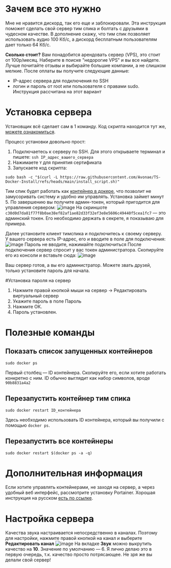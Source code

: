 # Зачем все это нужно
Мне не нравится дискорд, так его еще и заблокировали. Эта инструкция поможет сделать свой сервер тим спика и болтать с друзьями в чудесном качестве. 
В дополнение скажу, что тим спик позволяет использовать аудио 100 Кб/с, а дискорд бесплатным пользователям дает только 64 Кб/с.

**Сколько стоит?**
Вам понадобится арендовать сервер (VPS), это стоит от 100р/месяц. Наберите в поиске "недорогие VPS" и вы все найдете. Лучше почитайте отзывы и выбирайте большие компании, а не слишком мелкие. 
После оплаты вы получите следующие данные:
- IP-адрес сервера для подключения по SSH
- логин и пароль от root или пользователя с правами sudo. Инструкция рассчитана на этот вариант

# Установка сервера
Установщик всё сделает сам в 1 команду. Код скрипта находится тут же, [можете ознакомиться]([url](https://github.com/Avonae/TS-Docker-Install/blob/main/install_script.sh)).

Процесс установки довольно прост:
1. Подключаетесь к серверу по SSH. Для этого открываете терминал и пишете: `ssh IP_адрес_вашего_сервера`
2. Нажимаете `Y` для принятия сертификата
3. Запускаете код скрипта:
```
sudo bash -c "$(curl -L https://raw.githubusercontent.com/Avonae/TS-Docker-Install/refs/heads/main/install_script.sh)"
```

Тим спик будет работать как [контейнер в докере]([url](https://ru.wikipedia.org/wiki/Docker)), что позволит не замусоривать систему и удобно им управлять.
Установка займет минут 5. По завершению вы получите админ-токен, который пригодится для управления сервером:
![image](https://github.com/user-attachments/assets/3d3a1445-9566-46cd-b1ca-d3bd65245a1e)
На скриншоте `c30d0d7da81f77f8b0ae38ef82af1ae82d33f32ef3e8e5606c49440f5cea1fc7` — это админский токен. Его необходимо держать в секрете, я показываю для примера.

Далее установите клиент тимспика и подключитесь к своему серверу. У вашего сервера есть IP-адрес, его и вводите в поле для подключения:
![image](https://github.com/user-attachments/assets/bb30250a-70db-4a2f-97e6-52dcb71b55a2)
Пароль не вводите, нажимайте подключиться
После подключения сервер спросит у вас токен администратора. Скопируйте его из консоли и вставьте сюда:
![image](https://github.com/user-attachments/assets/88852e0c-26b0-45c8-943b-a65d8cb2f86e)

Ваш сервер готов, а вы его администратор. Можете звать друзей, только установите пароль для начала.

#Установка пароля на сервер
1. Нажмите правой кнопкой мыши на сервер → Редактировать виртуальный сервер
2. Укажите пароль в поле Пароль
3. Нажмите ОК.
4. Пароль установлен.


# Полезные команды
## Показать список запущенных контейнеров
```
sudo docker ps
```
Первый столбец — ID контейнера. Скопируйте его, если хотите работать конкретно с ним. ID обычно выглядит как набор символов, вроде `90b8831a4a2`

## Перезапустить контейнер тим спика
```
sudo docker restart ID_контейнера 
```
Здесь необходимо использовать ID контейнера, который вы получили с помощью `docker ps`.
## Перезапустить все контейнеры
```
sudo docker restart $(docker ps -a -q)
```
# Дополнительная информация
Если хотите управлять контейнерами, не заходя на сервер, а через удобный веб интерфейс, рассмотрите установку Portainer. Хорошая инструкция на русском [есть по ссылке]([url](https://timeweb.cloud/tutorials/docker/ustanovka-i-ispolzovanie-portainer)).

# Настройка сервера
Качества звука настраивается непосредственно в каналах. Поэтому для настройки, нажмите правой кнопкой на канал и выберите **Редактировать канал**
![image](https://github.com/user-attachments/assets/7edc429a-cdb3-45f6-ade2-2fcaae363a86)
На вкладке **Звук** можно выкрутить качество на **10**. Значение по умолчанию — 6. Я лично делаю это в первую очередь, т.к. качество просто потрясающее. Не зря же вы делали свой сервер! 
